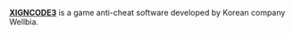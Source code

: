 [**XIGNCODE3**](https://wellbia.com/) is a game anti-cheat software developed by Korean company Wellbia. 
